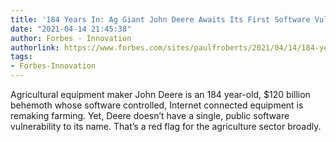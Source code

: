 ```yaml
---
title: '184 Years In: Ag Giant John Deere Awaits Its First Software Vulnerability'
date: "2021-04-14 21:45:38"
author: Forbes - Innovation
authorlink: https://www.forbes.com/sites/paulfroberts/2021/04/14/184-years-in-ag-giant-john-deere-awaits-its-first-software-vulnerability/
tags:
- Forbes-Innovation
---
```

Agricultural equipment maker John Deere is an 184 year-old, $120 billion behemoth whose software controlled, Internet connected equipment is remaking farming. Yet, Deere doesn’t have a single, public software vulnerability to its name. That’s a red flag for the agriculture sector broadly.